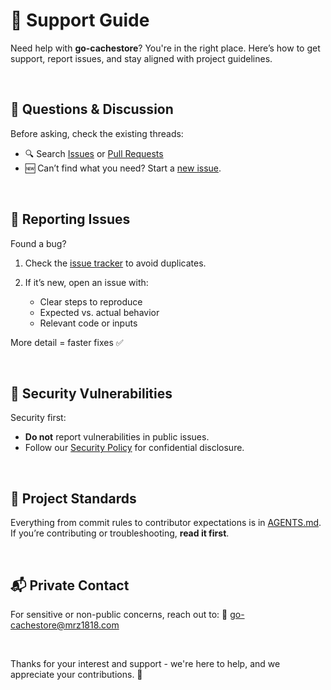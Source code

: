 # 🛟 Support Guide

Need help with **go-cachestore**? You're in the right place. Here’s how to get support, report issues, and stay aligned with project guidelines.

<br/>

## 💬 Questions & Discussion

Before asking, check the existing threads:

* 🔍 Search [Issues](https://github.com/mrz1836/go-cachestore/issues) or [Pull Requests](https://github.com/mrz1836/go-cachestore/pulls?q=is%3Apr+is%3Aopen+is%3Aclosed)
* 🆕 Can’t find what you need? Start a [new issue](https://github.com/mrz1836/go-cachestore/issues/new?template=question.yml).

<br/>

## 🐞 Reporting Issues

Found a bug?

1. Check the [issue tracker](https://github.com/mrz1836/go-cachestore/issues) to avoid duplicates.
2. If it’s new, open an issue with:

	* Clear steps to reproduce
	* Expected vs. actual behavior
	* Relevant code or inputs

More detail = faster fixes ✅

<br/>

## 🔐 Security Vulnerabilities

Security first:

* **Do not** report vulnerabilities in public issues.
* Follow our [Security Policy](SECURITY.md) for confidential disclosure.

<br/>

## 🧭 Project Standards

Everything from commit rules to contributor expectations is in [AGENTS.md](./AGENTS.md). If you’re contributing or troubleshooting, **read it first**.

<br/>

## 📬 Private Contact

For sensitive or non-public concerns, reach out to:
📧 [go-cachestore@mrz1818.com](mailto:go-cachestore@mrz1818.com)

<br/>

Thanks for your interest and support - we're here to help, and we appreciate your contributions. 🚀
